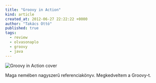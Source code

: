 ```yaml
---
title: "Groovy in Action"
kind: article
created_at: 2012-06-27 22:22:22 +0000
author: "Takács Ottó"
published: true
tags: 
  - review
  - olvasonaplo
  - groovy
  - java
---
```

![Groovy in Action cover](http://moly.hu/system/covers/normal/covers_179317.jpg?1336024618)

Maga nemében nagyszerű referenciakönyv. Megkedveltem a Groovy-t.

<div class='old-comments'></div>